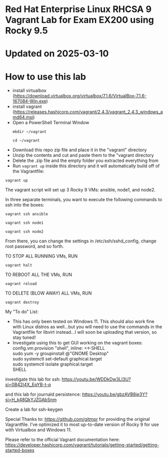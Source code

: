 # Red Hat Enterprise Linux RHCSA 9 Vagrant Lab for Exam EX200 using Rocky 9.5

# Updated on 2025-03-10

# How to use this lab
- install virtualbox (https://download.virtualbox.org/virtualbox/7.1.6/VirtualBox-7.1.6-167084-Win.exe)
- install vagrant (https://releases.hashicorp.com/vagrant/2.4.3/vagrant_2.4.3_windows_amd64.msi)
- Open a PowerShell Terminal Window
  ```
  mkdir ~/vagrant
  ```
  ```
  cd ~/vagrant
  ```
- Download this repo zip file and place it in the "vagrant" directory
- Unzip the contents and cut and paste them to the "vagrant directory
- Delete the .zip file and the empty folder you extracted everything from
- Run ```vagrant up``` inside this directory and it will automatically build off of the Vagrantfile:
```
vagrant up
```
    
The vagrant script will set up 3 Rocky 9 VMs: ansible, node1, and node2. 

In three separate terminals, you want to execute the following commands to ssh into the boxes:

```
vagrant ssh ansible
```

```
vagrant ssh node1
```

```
vagrant ssh node2
```

From there, you can change the settings in /etc/ssh/sshd_config, change root password, and so forth.

TO STOP ALL RUNNING VMs, RUN
```
vagrant halt
```
TO REBOOT ALL THE VMs, RUN
```
vagrant reload
```
TO DELETE (BLOW AWAY) ALL VMs, RUN
```
vagrant destroy
```

My "To do" List:
- This has only been tested on Windows 11. This should also work fine with Linux distros as well...but you will need to use the commands in the Vagrantfile for libvirt instead...I will soon be uploading that version, so stay tuned!
- Investigate using this to get GUI working on the vagrant boxes: \
  config.vm.provision "shell", inline: <<-SHELL \
 sudo yum -y groupinstall @"GNOME Desktop" \
 sudo systemctl set-default graphical.target \
 sudo systemctl isolate graphical.target \
SHELL

investigate this lab for ssh:
https://youtu.be/WDDkDw3LI3U?si=0B42I4X_EpYB-t-q

and this lab for journald persistence:
https://youtu.be/gbzAVB8ie3Y?si=H_k48QkYJZGAbSnm

Create a lab for ssh-keygen

Special Thanks to: https://github.com/gitmpr for providing the original Vagrantfile.  I've optimized it to most up-to-date version of Rocky 9 for use with Virtualbox and Windows 11.

Please refer to the official Vagrant documentation here: https://developer.hashicorp.com/vagrant/tutorials/getting-started/getting-started-boxes
